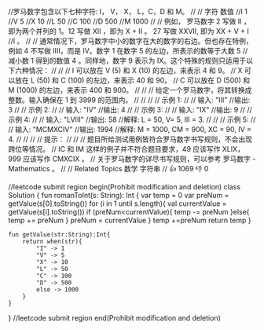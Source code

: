 //罗马数字包含以下七种字符: I， V， X， L，C，D 和 M。 
//
// 字符          数值
//I             1
//V             5
//X             10
//L             50
//C             100
//D             500
//M             1000 
//
// 例如， 罗马数字 2 写做 II ，即为两个并列的 1。12 写做 XII ，即为 X + II 。 27 写做 XXVII, 即为 XX + V + I
//I 。 
//
// 通常情况下，罗马数字中小的数字在大的数字的右边。但也存在特例，例如 4 不写做 IIII，而是 IV。数字 1 在数字 5 的左边，所表示的数等于大数 5
// 减小数 1 得到的数值 4 。同样地，数字 9 表示为 IX。这个特殊的规则只适用于以下六种情况： 
//
// 
// I 可以放在 V (5) 和 X (10) 的左边，来表示 4 和 9。 
// X 可以放在 L (50) 和 C (100) 的左边，来表示 40 和 90。 
// C 可以放在 D (500) 和 M (1000) 的左边，来表示 400 和 900。 
// 
//
// 给定一个罗马数字，将其转换成整数。输入确保在 1 到 3999 的范围内。 
//
// 
//
// 示例 1: 
//
// 输入: "III"
//输出: 3 
//
// 示例 2: 
//
// 输入: "IV"
//输出: 4 
//
// 示例 3: 
//
// 输入: "IX"
//输出: 9 
//
// 示例 4: 
//
// 输入: "LVIII"
//输出: 58
//解释: L = 50, V= 5, III = 3.
// 
//
// 示例 5: 
//
// 输入: "MCMXCIV"
//输出: 1994
//解释: M = 1000, CM = 900, XC = 90, IV = 4. 
//
// 
//
// 提示： 
//
// 
// 题目所给测试用例皆符合罗马数字书写规则，不会出现跨位等情况。 
// IC 和 IM 这样的例子并不符合题目要求，49 应该写作 XLIX，999 应该写作 CMXCIX 。 
// 关于罗马数字的详尽书写规则，可以参考 罗马数字 - Mathematics 。 
// 
// Related Topics 数学 字符串 
// 👍 1069 👎 0


//leetcode submit region begin(Prohibit modification and deletion)
class Solution {
    fun romanToInt(s: String): Int {
        var temp = 0
        var preNum = getValue(s[0].toString())
        for (i in 1 until s.length){
            val currentValue = getValue(s[i].toString())
            if (preNum<currentValue){
                temp -= preNum
            }else{
                temp += preNum
            }
            preNum = currentValue
        }
        temp +=preNum
        return temp
    }

    fun getValue(str:String):Int{
        return when(str){
            "I" -> 1
            "V" -> 5
            "X" -> 10
            "L" -> 50
            "C" -> 100
            "D" -> 500
            else -> 1000
        }
    }

}
//leetcode submit region end(Prohibit modification and deletion)

